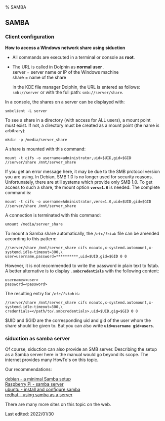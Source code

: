 % SAMBA

## SAMBA

### Client configuration

**How to access a Windows network share using siduction**

+ All commands are executed in a terminal or console as **root**.

+ The URL is called in Dolphin as **normal user** .  
    server = server name or IP of the Windows machine  
    share = name of the share
    
    In the KDE file manager Dolphin, the URL is entered as follows: `smb://server` or with the full path: `smb://server/share`. 

In a console, the shares on a server can be displayed with:

~~~
smbclient -L server
~~~

To see a share in a directory (with access for ALL users), a mount point must exist. 
If not, a directory must be created as a mount point (the name is arbitrary):

~~~
mkdir -p /media/server_share
~~~

A share is mounted with this command:

~~~
mount -t cifs -o username=administrator,uid=$UID,gid=$GID //server/share /mnt/server_share
~~~

If you get an error message here, it may be due to the SMB protocol version you are using.
In Debian, SMB 1.0 is no longer used for security reasons. Unfortunately, there are still systems which 
provide only SMB 1.0. To get access to such a share, the mount option **`vers=1.0`** is needed. The complete command is:

~~~
mount -t cifs -o username=Administrator,vers=1.0,uid=$UID,gid=$GID //server/share /mnt/server_share
~~~

A connection is terminated with this command:

~~~
umount /media/server_share
~~~

To mount a Samba share automatically, the *`/etc/fstab`* file can be amended according to this pattern:

~~~
//server/share /mnt/server_share cifs noauto,x-systemd.automount,x-systemd.idle-timeout=300,\
user=username,password=**********,uid=$UID,gid=$GID 0 0
~~~
However, it is not recommended to write the password in plain text to fstab.
A better alternative is to display **`.smbcredentials`** with the following content:

~~~
username=<user>
password=<password>
~~~

The resulting entry for *`/etc/fstab`* is:

~~~
//server/share /mnt/server_share cifs noauto,x-systemd.automount,x-systemd.idle-timeout=300,\
credentials=</path/to/.smbcredentials>,uid=$UID,gig=$GID 0 0
~~~
$UID and $GID are the corresponding uid and gid of the user whom the share should be given to.
But you can also write **`uid=username gid=users`**.

### siduction as samba server

Of course, siduction can also provide an SMB server. Describing the setup as a Samba server here in the manual 
would go beyond its scope. The internet provides many HowTo's on this topic.

Our recommendations:

[debian - a minimal Samba setup](https://wiki.debian.org/Samba/ServerSimple)  
[Raspberry Pi - samba server](https://pimylifeup.com/raspberry-pi-samba/)  
[ubuntu - install and configure samba](https://ubuntu.com/tutorials/install-and-configure-samba#1-overview)  
[redhat - using samba as a server](https://access.redhat.com/documentation/en-us/red_hat_enterprise_linux/8/html/deploying_different_types_of_servers/assembly_using-samba-as-a-server_deploying-different-types-of-servers)

There are many more sites on this topic on the web.

<div id="rev">Last edited: 2022/01/30</div>
